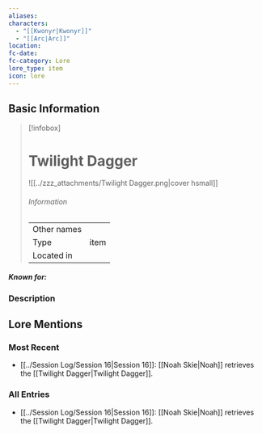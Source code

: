 ```yaml
---
aliases: 
characters:
  - "[[Kwonyr|Kwonyr]]"
  - "[[Arc|Arc]]"
location: 
fc-date: 
fc-category: Lore
lore_type: item
icon: lore
---
```

## Basic Information
> [!infobox]
> # Twilight Dagger
> ![[../zzz_attachments/Twilight Dagger.png|cover hsmall]]
> ###### Information
> |   |  |
> | ---- | ---- |
> | Other names | |
> | Type|item|
> | Located in | |
##### Known for:
### Description
## Lore Mentions
### Most Recent
- [[../Session Log/Session 16|Session 16]]: [[Noah Skie|Noah]] retrieves the [[Twilight Dagger|Twilight Dagger]].

### All Entries
- [[../Session Log/Session 16|Session 16]]: [[Noah Skie|Noah]] retrieves the [[Twilight Dagger|Twilight Dagger]].
